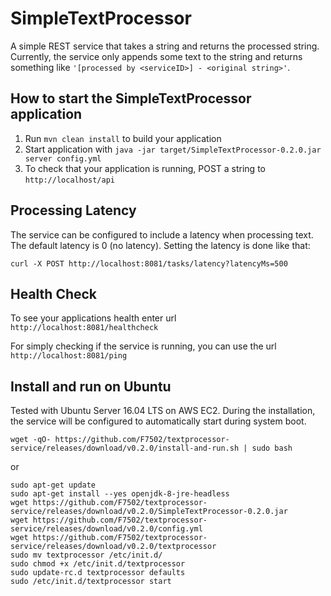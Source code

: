 # SimpleTextProcessor

A simple REST service that takes a string and returns the processed string. Currently, the service only appends some text to the string and returns something like `'[processed by <serviceID>] - <original string>'`.

How to start the SimpleTextProcessor application
---

1. Run `mvn clean install` to build your application
2. Start application with `java -jar target/SimpleTextProcessor-0.2.0.jar server config.yml`
3. To check that your application is running, POST a string to `http://localhost/api`

Processing Latency
---

The service can be configured to include a latency when processing text. The default latency is 0 (no latency). Setting the latency is done like that:

`curl -X POST http://localhost:8081/tasks/latency?latencyMs=500`

Health Check
---

To see your applications health enter url `http://localhost:8081/healthcheck`

For simply checking if the service is running, you can use the url `http://localhost:8081/ping`

Install and run on Ubuntu
---

Tested with Ubuntu Server 16.04 LTS on AWS EC2. During the installation, the service will be configured to automatically start during system boot.

```
wget -qO- https://github.com/F7502/textprocessor-service/releases/download/v0.2.0/install-and-run.sh | sudo bash
```

or

```
sudo apt-get update  
sudo apt-get install --yes openjdk-8-jre-headless  
wget https://github.com/F7502/textprocessor-service/releases/download/v0.2.0/SimpleTextProcessor-0.2.0.jar  
wget https://github.com/F7502/textprocessor-service/releases/download/v0.2.0/config.yml  
wget https://github.com/F7502/textprocessor-service/releases/download/v0.2.0/textprocessor  
sudo mv textprocessor /etc/init.d/  
sudo chmod +x /etc/init.d/textprocessor  
sudo update-rc.d textprocessor defaults  
sudo /etc/init.d/textprocessor start  
```